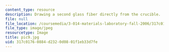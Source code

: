 ```yaml
---
content_type: resource
description: Drawing a second glass fiber directly from the crucible.
file: null
file_location: /coursemedia/3-014-materials-laboratory-fall-2006/317c01760884d2320d0801f1eb33d7fe_pic9.jpg
file_type: image/jpeg
resourcetype: Image
title: pic9.jpg
uid: 317c0176-0884-d232-0d08-01f1eb33d7fe
---
```

